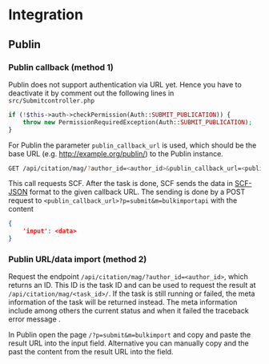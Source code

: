 <h1>Integration</h1>

## Publin


### Publin callback (method 1)

Publin does not support authentication via URL yet. Hence you have to deactivate it by comment out the following lines in `src/Submitcontroller.php`
```php
if (!$this->auth->checkPermission(Auth::SUBMIT_PUBLICATION)) {
	throw new PermissionRequiredException(Auth::SUBMIT_PUBLICATION);
}
```

For Publin the parameter `publin_callback_url` is used, which should be the base URL (e.g. http://example.org/publin/) to the Publin instance.

```bash
GET /api/citation/mag/?author_id=<author_id>&publin_callback_url=<publin_url>
```

This call requests SCF. After the task is done, SCF sends the data in [SCF-JSON](api.md) format to the given callback URL. The sending is done by a POST request to `<publin_callback_url>?p=submit&m=bulkimportapi` with the content
```json
{
    'input': <data>
}
```

### Publin URL/data import (method 2)

Request the endpoint `/api/citation/mag/?author_id=<author_id>`, which returns an ID. This ID is the task ID and can be used to request the result at `/api/citation/mag/<task_id>/`. If the task is still running or failed, the meta information of the task will be returned instead. The meta information include among others the current status and when it failed the traceback error message
.

In Publin open the page `/?p=submit&m=bulkimport` and copy and paste the result URL into the input field. Alternative you can manually copy and the past the content from the result URL into the field.